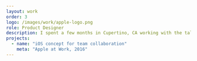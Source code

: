 ```yaml
---
layout: work
order: 3
logo: /images/work/apple-logo.png
role: Product Designer
description: I spent a few months in Cupertino, CA working with the talented team at Apple to concept, design, and partner with engineering on one of their first <a href="https://www.apple.com/business/products-platform/">100 business apps</a>. We explored ways to extend the iOS ecosystem for people at work in a historically consumer-first product company.
projects:
  - name: "iOS concept for team collaboration"
    meta: "Apple at Work, 2016"
---
```


